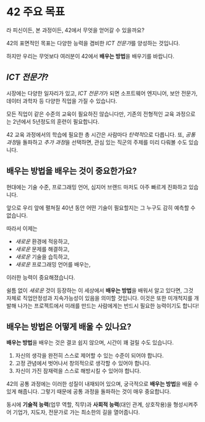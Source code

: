 # 42 주요 목표

라 피신이든, 본 과정이든, 42에서 무엇을 얻어갈 수 있을까요?

42의 표면적인 목표는 다양한 능력을 겸비한 *ICT 전문가*를 양성하는 것입니다.

하지만 우리는 무엇보다 여러분이 42에서 **배우는 방법**을 배우기를 바랍니다.

## *ICT 전문가*?
시장에는 다양한 일자리가 있고, *ICT 전문가*가 되면 소프트웨어 엔지니어, 보안 전문가, 데이터 과학자 등 다양한 직업을 가질 수 있습니다.

모든 직업이 같은 수준의 교육이 필요하진 않습니다만, 기존의 전형적인 교육 과정으로는 2년에서 5년정도의 훈련이 필요합니다.

42 교육 과정에서의 학습에 필요한 총 시간은 사람마다 *탄력적*으로 다릅니다.
또, *공통 과정*을 돌파하고 *추가 과정*을 선택하면, 관심 있는 직군의 주제를 미리 다뤄볼 수도 있습니다.

## **배우는 방법**을 배우는 것이 중요한가요?
현대에는 기술 수준, 프로그래밍 언어, 심지어 브랜드 마저도 아주 빠르게 진화하고 있습니다.

앞으로 우리 앞에 펼쳐질 40년 동안 어떤 기술이 필요할지는 그 누구도 감히 예측할 수 없습니다.

따라서 이제는
- *새로운* 환경에 적응하고,
- *새로운* 문제를 해결하고,
- *새로운* 기술을 습득하고,
- *새로운* 프로그래밍 언어를 배우는,

이러한 능력이 중요해졌습니다.

쉴틈 없이 *새로운* 것이 등장하는 이 세상에서 **배우는 방법**을 배워서 알고 있다면, 그것 자체로 직업안정성과 지속가능성이 있음을 의미할 것입니다. 이것은 또한 미개척지를 개발해 나가는 프로젝트에서 미래를 만드는 사람에게는 반드시 필요한 능력이기도 합니다!

## **배우는 방법**은 어떻게 배울 수 있나요?
**배우는 방법**을 배우는 것은 결코 쉽지 않으며, 시간이 꽤 걸릴 수도 있습니다.

1. 자신의 생각을 완전히 스스로 제어할 수 있는 수준이 되어야 합니다.
2. 고정 관념에서 벗어나서 창의적으로 생각할 수 있어야 합니다.
3. 자신이 가진 잠재력을 스스로 해방시킬 수 있어야 합니다.

42의 공통 과정에는 이러한 성질이 내재되어 있으며, 궁극적으로 **배우는 방법**을 배울 수 있게 해줍니다. 그렇기 때문에 공통 과정을 돌파하는 것이 매우 중요합니다.

동시에 **기술적 능력**(업무 역할, 직무)과 **사회적 능력**(대인 관계, 상호작용)을 형성시켜주어 기업가, 지도자, 전문가로 가는 최소한의 길을 열어줍니다.
